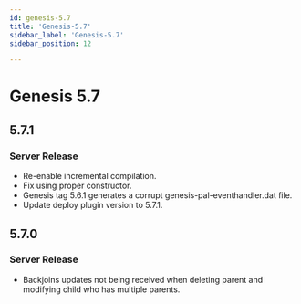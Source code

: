 ```yaml
---
id: genesis-5.7
title: 'Genesis-5.7'
sidebar_label: 'Genesis-5.7'
sidebar_position: 12

---
```

# Genesis 5.7

## 5.7.1

### Server Release

- Re-enable incremental compilation.
- Fix using proper constructor.
- Genesis tag 5.6.1 generates a corrupt genesis-pal-eventhandler.dat file.
- Update deploy plugin version to 5.7.1.

## 5.7.0

### Server Release

- Backjoins updates not being received when deleting parent and modifying child who has multiple parents.